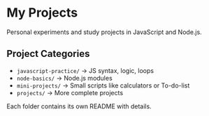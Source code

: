 # My Projects

Personal experiments and study projects in JavaScript and Node.js.

## Project Categories
- `javascript-practice/` → JS syntax, logic, loops
- `node-basics/` → Node.js modules 
- `mini-projects/` → Small scripts like calculators or To-do-list
- `projects/` → More complete projects

Each folder contains its own README with details.
